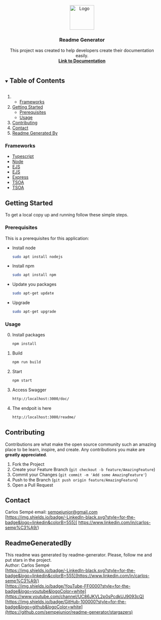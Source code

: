 <!-- PROJECT LOGO -->
<br />
<p align="center">
  <img src="https://ibb.co/N2SXkZM" alt="Logo" width="80" height="80">

  <h3 align="center">Readme Generator</h3>

  <p align="center">
    This project was created to help developers create their documentation easily.
    <br />
    <a href="">
      <strong>Link to Documentation</strong>
    </a>
    <br />
  </p>
</p>



<!-- TABLE OF CONTENTS -->
<details open="open">
  <summary><h2 style="display: inline-block">Table of Contents</h2></summary>
  <ol>
    <li>
      <ul>
        <li><a href="#built-with">Frameworks</a></li>
      </ul>
    </li>
    <li>
      <a href="#getting-started">Getting Started</a>
      <ul>
        <li><a href="#prerequisites">Prerequisites</a></li>
        <li><a href="#usage">Usage</a></li>
      </ul>
    </li>
    <li><a href="#contributing">Contributing</a></li>
    <li><a href="#contact">Contact</a></li>
    <li><a href="#readmegeneratedby">Readme Generated By</a></li>
  </ol>
</details>



### Frameworks


<ul>
  
   <li><a href="https://www.typescriptlang.org/">Typescript</a></li>
  
   <li><a href="https://nodejs.org/en/">Node</a></li>
  
   <li><a href="https://ejs.co/">EJS</a></li>
  
   <li><a href="https://swagger.io/">EJS</a></li>
  
   <li><a href="https://expressjs.com/pt-br/">Express</a></li>
  
   <li><a href="https://tsoa-community.github.io/docs/getting-started.html">TSOA</a></li>
  
   <li><a href="https://tsoa-community.github.io/docs/getting-started.html">TSOA</a></li>
  
</ul>

<!-- GETTING STARTED -->
## Getting Started

To get a local copy up and running follow these simple steps.

### Prerequisites

This is a prerequisites for this application: 

* Install node
  ```sh
  sudo apt install nodejs
  ```

* Install npm
  ```sh
  sudo apt install npm
  ```

* Update you packages
  ```sh
  sudo apt-get update
  ```

* Upgrade
  ```sh
  sudo apt-get upgrade
  ```


### Usage


0. Install packages
   ```sh
   npm install
   ```

1. Build
   ```sh
   npm run build
   ```

2. Start
   ```sh
   npm start
   ```

3. Access Swagger
   ```sh
   http://localhost:3000/doc/
   ```

4. The endpoit is here
   ```sh
   http://localhost:3000/readme/
   ```


<!-- CONTRIBUTING -->
## Contributing

Contributions are what make the open source community such an amazing place to be learn, inspire, and create. Any contributions you make are **greatly appreciated**.

1. Fork the Project
2. Create your Feature Branch (`git checkout -b feature/AmazingFeature`)
3. Commit your Changes (`git commit -m 'Add some AmazingFeature'`)
4. Push to the Branch (`git push origin feature/AmazingFeature`)
5. Open a Pull Request


<!-- CONTACT -->
## Contact

Carlos Sempé 
email: sempejunior@gmail.com
[https://img.shields.io/badge/-LinkedIn-black.svg?style=for-the-badge&logo=linkedin&colorB=555]( https://www.linkedin.com/in/carlos-semp%C3%A9/)<br />



## ReadmeGeneratedBy

This readme was generated by readme-generator. Please, follow me and put stars in the project.<br />
Author: Carlos Sempé <br />
[https://img.shields.io/badge/-LinkedIn-black.svg?style=for-the-badge&logo=linkedin&colorB=555](https://www.linkedin.com/in/carlos-semp%C3%A9/)<br />
[https://img.shields.io/badge/YouTube-FF0000?style=for-the-badge&logo=youtube&logoColor=white](https://www.youtube.com/channel/UC86JKVL2p0sPcdkUJ9093cQ)<br />
[https://img.shields.io/badge/GitHub-100000?style=for-the-badge&logo=github&logoColor=white](https://github.com/sempejunior/readme-generator/stargazers)<br />